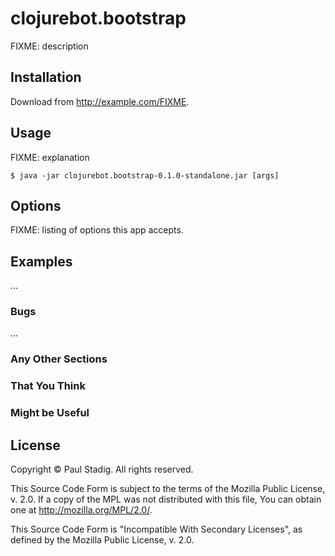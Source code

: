 # clojurebot.bootstrap

FIXME: description

## Installation

Download from http://example.com/FIXME.

## Usage

FIXME: explanation

    $ java -jar clojurebot.bootstrap-0.1.0-standalone.jar [args]

## Options

FIXME: listing of options this app accepts.

## Examples

...

### Bugs

...

### Any Other Sections
### That You Think
### Might be Useful

## License

Copyright © Paul Stadig.  All rights reserved.

This Source Code Form is subject to the terms of the Mozilla Public License,
v. 2.0.  If a copy of the MPL was not distributed with this file, You can
obtain one at http://mozilla.org/MPL/2.0/.

This Source Code Form is "Incompatible With Secondary Licenses", as defined by
the Mozilla Public License, v. 2.0.
